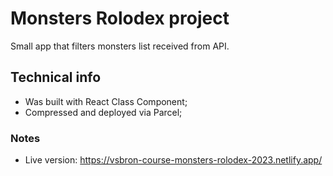 # Monsters Rolodex project

Small app that filters monsters list received from API.

## Technical info

- Was built with React Class Component;
- Compressed and deployed via Parcel;

### Notes

- Live version: https://vsbron-course-monsters-rolodex-2023.netlify.app/
